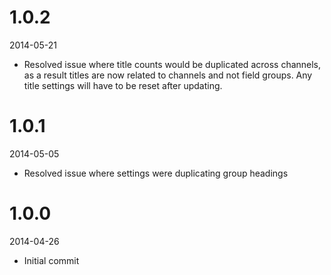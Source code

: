 # 1.0.2

2014-05-21

- Resolved issue where title counts would be duplicated across channels, as a result titles are now related to channels and not field groups. Any title settings will have to be reset after updating.

# 1.0.1

2014-05-05

- Resolved issue where settings were duplicating group headings

# 1.0.0

2014-04-26

- Initial commit